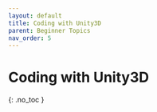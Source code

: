```yaml
---
layout: default
title: Coding with Unity3D
parent: Beginner Topics
nav_order: 5
---
```


# Coding with Unity3D
{: .no_toc }
